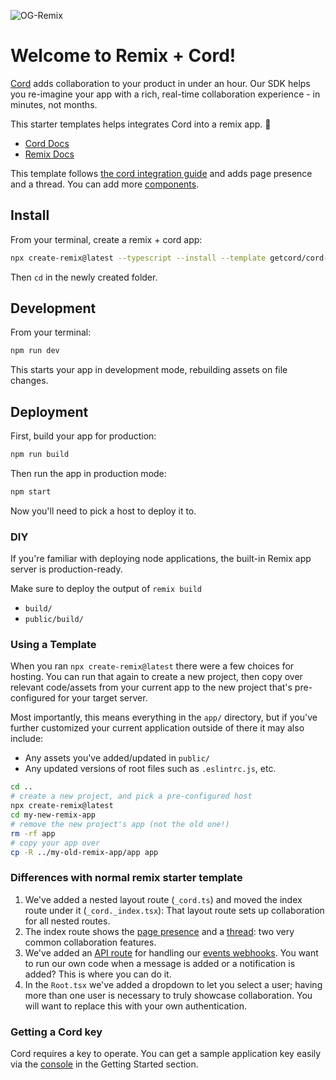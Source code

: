 ![OG-Remix](https://github.com/getcord/cord-remix/assets/529333/c7d0b55f-9b95-4f38-a784-8f3f69171540)

# Welcome to Remix + Cord!

[Cord](https://www.cord.com) adds collaboration to your product in under an hour. Our SDK helps you re-imagine your app with a rich, real-time collaboration experience - in minutes, not months.

This starter templates helps integrates Cord into a remix app. 💽
- [Cord Docs](https://docs.cord.com)
- [Remix Docs](https://remix.run/docs)

This template follows [the cord integration guide](https://docs.cord.com/get-started/integration-guide) and adds page presence and a thread.
You can add more [components](https://docs.cord.com/components).

## Install
From your terminal, create a remix + cord app:
```sh
npx create-remix@latest --typescript --install --template getcord/cord-remix
```
Then `cd` in the newly created folder.
## Development

From your terminal:

```sh
npm run dev
```

This starts your app in development mode, rebuilding assets on file changes.

## Deployment

First, build your app for production:

```sh
npm run build
```

Then run the app in production mode:

```sh
npm start
```

Now you'll need to pick a host to deploy it to.

### DIY

If you're familiar with deploying node applications, the built-in Remix app server is production-ready.

Make sure to deploy the output of `remix build`

- `build/`
- `public/build/`

### Using a Template

When you ran `npx create-remix@latest` there were a few choices for hosting. You can run that again to create a new project, then copy over relevant code/assets from your current app to the new project that's pre-configured for your target server.

Most importantly, this means everything in the `app/` directory, but if you've further customized your current application outside of there it may also include:

- Any assets you've added/updated in `public/`
- Any updated versions of root files such as `.eslintrc.js`, etc.

```sh
cd ..
# create a new project, and pick a pre-configured host
npx create-remix@latest
cd my-new-remix-app
# remove the new project's app (not the old one!)
rm -rf app
# copy your app over
cp -R ../my-old-remix-app/app app
```


### Differences with normal remix starter template

1. We've added a nested layout route (`_cord.ts`) and moved the index route under it (`_cord._index.tsx`): That layout route sets up collaboration for all nested routes.
2. The index route shows the [page presence](https://docs.cord.com/components/cord-page-presence) and a [thread](https://docs.cord.com/components/cord-thread): two very common collaboration features.
3. We've added an [API route](https://remix.run/docs/en/1.19.3/guides/api-routes#api-routes) for handling our [events webhooks](https://docs.cord.com/reference/events-webhook). You want to run our own code when a message is added or a notification is added? This is where you can do it.
4. In the `Root.tsx` we've added a dropdown to let you select a user; having more than one user is necessary to truly showcase collaboration. You will want to replace this with your own authentication.

### Getting a Cord key
Cord requires a key to operate.
You can get a sample application key easily via the [console](https://console.cord.com) in the Getting Started section.
